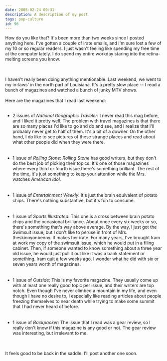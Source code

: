 ```yaml
---
date: 2005-02-24 09:31
description: A description of my post.
tags: pop-culture
id: 96
---
```

How do you like that?  It's been more than two weeks since I posted anything here.  I've gotten a couple of irate emails, and I'm sure lost a few of my 10 or so regular readers.  I just wasn't feeling like spending my free time at the computer lately.  I do spend my entire workday staring into the retina-melting screens you know.
<!--more--><br /><br />I haven't really been doing anything mentionable.  Last weekend, we went to my in-laws' in the north part of Louisiana.  It's a pretty slow place -- I read a bunch of magazines and watched a bunch of junky MTV shows.<br />
<br />
Here are the magazines that I read last weekend:<br />
<br />
<ul><li>2 issues of <i>National Geographic Traveler</i>:  I never read this mag before, and I liked it pretty well.  The problem with travel magazines is that there are so many places I'd like to go and do and see, and I realize that I'll probably never get to half of them.  It's a bit of a downer.  On the other hand, I do like to see pictures of these strange places and read about what other people did when they were there.</li><br />
<br />
<li>1 issue of <i>Rolling Stone</i>:  <i>Rolling Stone</i> has good writers, but they don't do the best job of picking their topics.  It's one of those magazines where every third or fourth issue there's something brilliant.  The rest of the time, it's just something to keep your attention while the Mrs. watches <i>American Idol</i>.</li><br />
<br />
<li>1 issue of <i>Entertainment Weekly</i>:  It's just the brain equivalent of potato chips.  There's nothing substantive, but it's fun to consume.</li><br />
<br />
<li>1 issue of <i>Sports Illustrated</i>:  This one is a cross between brain potato chips and the occasional brilliance.  About once every six weeks or so, there's something that's way above average.  By the way, I just got the Swimsuit issue, but I don't like to peruse in front of Mrs. theskinnyonbenny.  It makes her irate.  For many years, I've brought Iram at work my copy of the swimsuit issue, which he would put in a filing cabinet.  Then, if someone wanted to know something about a three year old issue, he would just pull it out like it was a bank statement or something.  Iram quit a few weeks ago.  I wonder what he did with six or seven years worth of magazines.</li><br />
<br />
<li>1 issue of <i>Outside</i>:  This is my favorite magazine.  They usually come up with at least one really good topic per issue, and their writers are top notch.  Even though I've never climbed a mountain in my life, and even though I have no desire to, I especially like reading articles about people freezing themselves to near death while trying to make some summit that I had never heard of before.</li><br />
<br />
<li>1 issue of <i>Backpacker</i>:  The issue that I read was a gear review, so I really don't know if this magazine is any good or not.  The gear review was interesting, but irrelevant to me.</li></ul><br />
<br />
It feels good to be back in the saddle.  I'll post another one soon.
